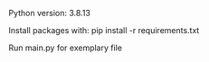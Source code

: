 Python version: 3.8.13 

Install packages with:
pip install -r requirements.txt

Run main.py for exemplary file
